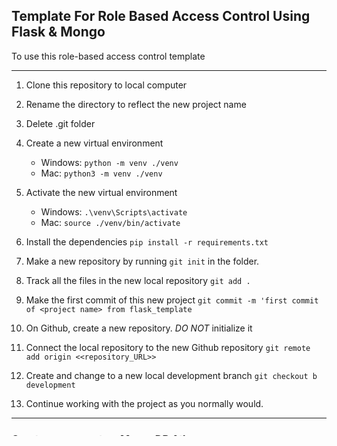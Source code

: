 ## Template For Role Based Access Control Using Flask & Mongo
To use this role-based access control template

---
1. Clone this repository to local computer

2. Rename the directory to reflect the new project name

3. Delete .git folder

4. Create a new virtual environment 
    - Windows:  ```python -m venv ./venv```
    - Mac:  ```python3 -m venv ./venv```

5. Activate the new virtual environment
   - Windows:  ```.\venv\Scripts\activate```
   - Mac:  ```source ./venv/bin/activate```

6. Install the dependencies ```pip install -r requirements.txt```

7. Make a new repository by running ```git init``` in the folder.

8. Track all the files in the new local repository ```git add .```

9. Make the first commit of this new project ```git commit -m 'first commit of <project name> from flask_template```

10. On Github, create a new repository. *DO NOT* initialize it

11. Connect the local repository to the new Github repository ```git remote add origin <<repository_URL>>```

12. Create and change to a new local development branch ```git checkout b development```

13. Continue working with the project as you normally would.


***


### Create an account on MongoDB Atlas
[MongoDB Atlas] https://www.mongodb.com/cloud/atlas/


### Create an .env file

1. In the project root, create a new file named .env

2.  You can get the Mongo connection should be completed with values from your database user in Atlas.

MONGO = "mongodb+srv://*<span style="color:green">REPLACE_ME_WITH_YOUR_DATABASE_USER:REPLACE_ME_WITH_YOUR_DATABASE_USER_PASSWORD</span>*@cluster0.upbc3.mongodb.net/*<span style="color:green">REPLACE_ME_WITH_YOUR_DATABASE_NAME</span>*?retryWrites=true&w=majority"

3.  Createa  secret key.
SECRET_KEY = "*<span style="color:green">REPLACE_ME_WITH_YOUR_SECRET_KEY_HERE</span>*"
